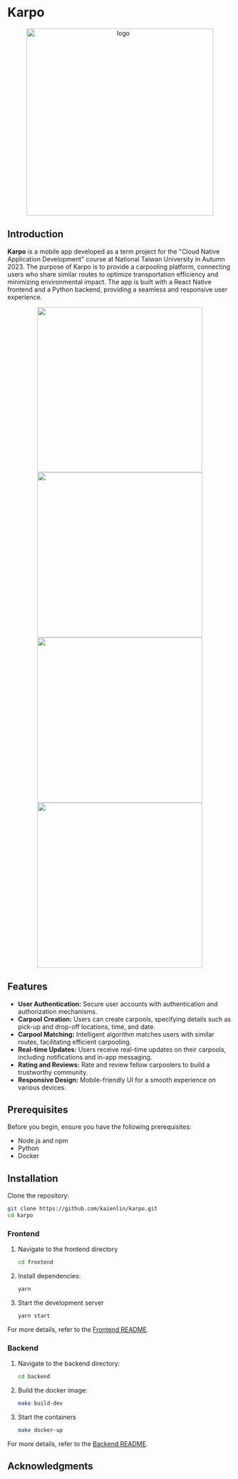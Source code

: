 # Karpo
<div align='center'>
<img width="419" alt="logo" src="https://drive.google.com/uc?id=1qg1EbdkCoM_RzpfVK7xKs7cx8ZZuc6Ok">
</div>


## Introduction

**Karpo** is a mobile app developed as a term project for the "Cloud Native Application Development" course at National Taiwan University in Autumn 2023. The purpose of Karpo is to provide a carpooling platform, connecting users who share similar routes to optimize transportation efficiency and minimizing environmental impact. The app is built with a React Native frontend and a Python backend, providing a seamless and responsive user experience.

<div align='center'>
    <img height="370" alt="" src="https://drive.google.com/uc?id=1YmlHuPtZ5NGYVPYAw8YDWo0a49y2c8z3" />
    <img height="370" alt="" src="https://drive.google.com/uc?id=1-fq03B4OZJI9sEJvM0NzF6iELuNESDHX" />
    <img height="370" alt="" src="https://drive.google.com/uc?id=1D83HKSydSAnME42OQ098u4MNYqH1HCw0" />
    <img height="370" alt="" src="https://drive.google.com/uc?id=1QLBKgKXRrLax9qporj4jYnL3UbJudtaH" />
</div>


## Features

- **User Authentication:** Secure user accounts with authentication and authorization mechanisms.
- **Carpool Creation:** Users can create carpools, specifying details such as pick-up and drop-off locations, time, and date.
- **Carpool Matching:** Intelligent algorithm matches users with similar routes, facilitating efficient carpooling.
- **Real-time Updates:** Users receive real-time updates on their carpools, including notifications and in-app messaging.
- **Rating and Reviews:** Rate and review fellow carpoolers to build a trustworthy community.
- **Responsive Design:** Mobile-friendly UI for a smooth experience on various devices.

## Prerequisites

Before you begin, ensure you have the following prerequisites:

- Node.js and npm
- Python
- Docker

## Installation
Clone the repository:
```bash
git clone https://github.com/kaienlin/karpo.git
cd karpo
```

### Frontend
1. Navigate to the frontend directory
    ```bash
    cd frontend
    ```
2. Install dependencies:
    ```bash
    yarn
    ```
3. Start the development server
    ```bash
    yarn start
    ```
For more details, refer to the [Frontend README](https://github.com/kaienlin/karpo/blob/master/frontend/README.md).


### Backend
1. Navigate to the backend directory:
    ```bash
    cd backend
    ```
2. Build the docker image:
    ```bash
    make build-dev
    ```
3. Start the containers
    ```bash
    make docker-up
    ```
For more details, refer to the [Backend README](https://github.com/kaienlin/karpo/blob/master/backend/README.md).

## Acknowledgments
